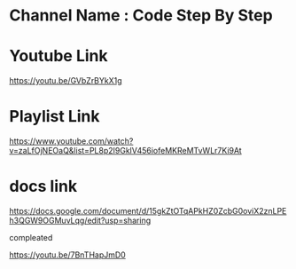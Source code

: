 # Channel Name :  Code Step By Step

# Youtube Link
https://youtu.be/GVbZrBYkX1g

# Playlist Link
https://www.youtube.com/watch?v=zaLfOjNEOaQ&list=PL8p2I9GklV456iofeMKReMTvWLr7Ki9At

# docs link
https://docs.google.com/document/d/15gkZtOTqAPkHZ0ZcbG0oviX2znLPEh3QGW9OGMuvLqg/edit?usp=sharing

compleated 
<!-- node js playlist 42 completed  -->

https://youtu.be/7BnTHapJmD0
